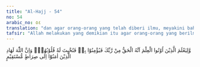 ```yaml
---
title: "Al-Hajj - 54"
no: 54
arabic_no: ٥٤
translation: "dan agar orang-orang yang telah diberi ilmu, meyakini bahwa (Al-Qur'an) itu benar dari Tuhanmu lalu mereka beriman dan hati mereka tunduk kepadanya. Dan sungguh, Allah pemberi petunjuk bagi orang-orang yang beriman kepada jalan yang lurus."
tafsir: "Allah melakukan yang demikian itu agar orang-orang yang berilmu pengetahuan mengetahui dan merenungkan segala macam hukum yang telah ditetapkan Allah, pokok-pokok sunnatullah, segala macam subhat dan penafsiran ayat-ayat dengan cara yang salah yang dibuat oleh setan dan pengikut-pengikutnya. Dengan pengetahuan dan pengalaman itu diharapkan iman mereka bertambah, meyakini bahwa Al-Qur'an itu benar-benar berasal dari Allah. sebagaimana mereka meyakini bahwa Allah menjamin keaslian Al-Qur'an dari campur tangan manusia di dalamnya dan dari penafsiran yang salah.\n\nKarena itu hendaklah orang-orang yang beriman yang telah dapat membedakan antara yang benar dan yang salah, antara iman dan kufur menundukkan dan menyerahkan diri kepada Allah. Membaca ayat-ayat Al-Qur'an dengan sungguh-sungguh, melaksanakan segala yang diperintahkan-Nya, menghentikan segala larangan-Nya, baik yang berhubungan dengan ibadah, muamalat, budi pekerti, hukum dan tata cara bergaul dalam kehidupan masyarakat.\n\nKemudian ditegaskan bahwa Allah benar-benar akan memberi petunjuk dan taufik kepada hamba-hamba-Nya yang beriman dan mengikuti semua rasul. Petunjuk dan taufik yang diberikan Allah kepada hamba-Nya dilakukan dengan bermacam cara. Ada cara yang langsung dan ada pula dengan cara yang tidak langsung, kadang-kadang manusia sendiri menyadari bahwa ia telah menerima petunjuk itu.\n\nDalam sejarah kehidupan Nabi Muhammad saw banyak didapati saat-saat Allah memberikan petunjuk yang langsung kepadanya. Di antaranya petunjuk-petunjuk Allah kepadanya adalah teguran Allah kepada Nabi, ketika Nabi melakukan perbuatan yang dianggap tidak layak dilakukan oleh rasul, misalnya teguran-Nya kepada Nabi karena meremehkan seorang sahabat yang bertanya kepadanya, Nabi sedang sibuk dengan pembesar Quriasy. Di antara contoh-contohnya ialah sebagai berikut:\n\nImam Ibnu Jarir meriwayatkan bahwa Ibnu Ummi Maktum, seorang sahabat Nabi yang buta dan miskin. Pada suatu hari ia datang menghadap Nabi dan ia berkata, \"Ya Rasulullah, bacakan dan ajarkanlah kepadaku apa yang telah diajarkan Allah kepadamu.\" Ia mengulangi perkataan itu tiga kali. Waktu Ibnu Ummi Maktum bertanya, Rasul saw sedang menerima pembesar Quraisy, yaitu Walid bin Mugirah dan konon musuh umat Islam, sedang Ibnu Ummi Maktum tidak melihat dan mengetahui pula bahwa Rasulullah sedang sibuk menerima tamu-tamunya. Karena itu Rasulullah saw merasa kurang senang dengan permintaan Ibnu Ummi Maktum, beliau bermuka masam dan berpaling daripadanya. Sikap Rasulullah terhadap Ibnu Ummi Maktum itu ditegur Allah dengan firman-Nya:\n\nDia (Muhammad) berwajah masam dan berpaling, karena seorang buta telah datang kepadanya (Abdullah bin Ummi Maktum). Dan tahukah engkau (Muhammad) barangkali dia ingin menyucikan dirinya (dari dosa), atau dia (ingin) mendapatkan pengajaran, yang memberi manfaat kepadanya? Adapun orang yang merasa dirinya serba cukup (pembesar-pembesar Quraisy), maka engkau (Muhammad) memberi perhatian kepadanya, padahal tidak ada (cela) atasmu kalau dia tidak menyucikan diri (beriman). Dan adapun orang yang datang kepadamu dengan bersegera (untuk mendapatkan pengajaran), sedang dia takut (kepada Allah), engkau (Muhammad) malah mengabaikannya. Sekali-kali jangan (begitu)! Sungguh, (ajaran-ajaran Allah) itu suatu peringatan. ('Abasa/80: 1-11)\n\nDengan teguran Allah itu Rasulullah menjadi sadar akan kesalahannya, sejak waktu itu beliau tambah menghormati sahabat-sahabat beliau, termasuk menghormati Ibnu Ummi Maktum sendiri. Teguran Allah inilah yang membedakan posisi Nabi dengan manusia biasa."
---
```

وَّلِيَعْلَمَ الَّذِيْنَ اُوْتُوا الْعِلْمَ اَنَّهُ الْحَقُّ مِنْ رَّبِّكَ فَيُؤْمِنُوْا بِهٖ فَتُخْبِتَ لَهٗ قُلُوْبُهُمْۗ وَاِنَّ اللّٰهَ لَهَادِ الَّذِيْنَ اٰمَنُوْٓا اِلٰى صِرَاطٍ مُّسْتَقِيْمٍ 